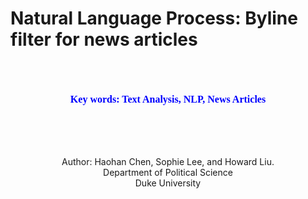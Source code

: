 # Natural Language Process: Byline filter for news articles
<br>
<br>
<br>
<center>
<font size=3, face="verdana" color="blue">
<b>Key words: Text Analysis, NLP, News Articles</b>
<br>
</font>
<br>
<br>
<br>
<br>
<p>Author: Haohan Chen, Sophie Lee, and Howard Liu.<br>
Department of Political Science<br>
Duke University</p>
<br>
<br>

</center>
